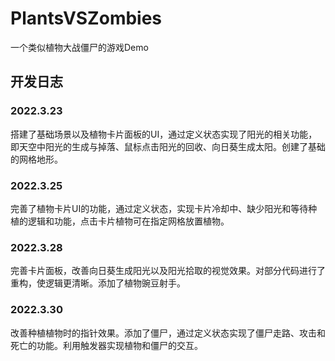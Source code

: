 # PlantsVSZombies
 一个类似植物大战僵尸的游戏Demo
## 开发日志
### 2022.3.23
搭建了基础场景以及植物卡片面板的UI，通过定义状态实现了阳光的相关功能，即天空中阳光的生成与掉落、鼠标点击阳光的回收、向日葵生成太阳。创建了基础的网格地形。
### 2022.3.25
完善了植物卡片UI的功能，通过定义状态，实现卡片冷却中、缺少阳光和等待种植的逻辑和功能，点击卡片植物可在指定网格放置植物。
### 2022.3.28
完善卡片面板，改善向日葵生成阳光以及阳光拾取的视觉效果。对部分代码进行了重构，使逻辑更清晰。添加了植物豌豆射手。
### 2022.3.30
改善种植植物时的指针效果。添加了僵尸，通过定义状态实现了僵尸走路、攻击和死亡的功能。利用触发器实现植物和僵尸的交互。